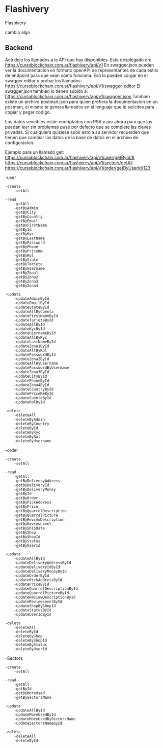 # Flashivery
Flashivery

cambio algo

## Backend
Acá dejo los llamados a la API que hay disponibles. Esta desplegado en: https://cursoblockchain.com.ar/flashivery/api/v1
En swagger.json pueden ver la documentacion en formato openAPI de representantes de cada estilo de endpoint para que vean como funciona.
Eso lo pueden cargar en el swagger editor y probar los llamados: https://cursoblockchain.com.ar/flashivery/api/v1/swagger-editor
El swagger.json tambien lo tienen subido a: https://cursoblockchain.com.ar/flashivery/api/v1/swagger.json
También existe un archivo postman.json para quien prefiera la documentacion en un postman, el mismo te genera llamados en el lenguaje que le solicites para copiar y pegar codigo.

Los datos sencibles están encriptados con RSA y por ahora para que los puedan leer sin problemas puse por defecto que se complete las claves privadas.
Si cualquiera quisiese subir esto a su servidor recuerden que tienen que cambiar los datos de la base de datos en el archivo de configuracion.

Ejemplo para un llamado get:
https://cursoblockchain.com.ar/flashivery/api/v1/user/getById/8
https://cursoblockchain.com.ar/flashivery/api/v1/sectors/getAll
https://cursoblockchain.com.ar/flashivery/api/v1/order/getByUserId/123

-user

	-create
		-setAll

	-read
		-getAll
		-getByAdmin
		-getByCity
		-getByCountry
		-getByEmail
		-getByFirstName
		-getById
		-getByKyc
		-getByLastName
		-getByPassword
		-getByPhone
		-getByPriceKm
		-getByRol
		-getByState
		-getByTarjeta
		-getByUsername
		-getByZona1
		-getByZona2
		-getByZona3
		-getByZona4

	-update
		-updateAdminById
		-updateEmailById
		-updateStateById
		-updateAllByCuenta
		-updateFirstNameById
		-updateTarjetaById
		-updateAllById
		-updateKycById
		-updateUsernameById
		-updateAllByKyc
		-updateLastNameById
		-updateZona1ById
		-updateAllByRol
		-updatePasswordById
		-updateZona2ById
		-updateAllByUsername
		-updatePasswordByUsername
		-updateZona3ById
		-updateCityById
		-updatePhoneById
		-updateZona4ById
		-updateCountryById
		-updatePriceKmById
		-updateCuentaById
		-updateRolById

	-delete
		-deleteAll
		-deleteByAdmin
		-deleteByCountry
		-deleteById
		-deleteByKyc
		-deleteByRol
		-deleteByUsername



-order

	-create
		-setAll

	-read
		-getAll
		-getByDeliveryAddress
		-getByDeliveryId
		-getByDeliveryMoney
		-getById
		-getByOrder
		-getByPickAddress
		-getByPrice
		-getByQuarrelDescription
		-getByQuarrelPicture
		-getByReviewDescription
		-getByReviewLevel
		-getByShipDate
		-getByShop
		-getByShopId
		-getByStatus
		-getByUserId

	-update
		-updateAllById
		-updateDeliveryAddressById
		-updateDeliveryIdById
		-updateDeliveryMoneyById
		-updateOrderById
		-updatePickAddressById
		-updatePriceById
		-updateQuarrelDescriptionById
		-updateQuarrelPictureById
		-updateReviewDescriptionById
		-updateReviewLevelById
		-updateShopByShopId
		-updateStatusById
		-updateUserIdById

	-delete
		-deleteAll
		-deleteById
		-deleteByShop
		-deleteByShopId
		-deleteByStatus
		-deleteByUserId



-Sectors

	-create
		-setAll

	-read
		-getAll
		-getById
		-getByMoreUsed
		-getBySectorsName

	-update
		-updateAllById
		-updateMoreUsedById
		-updateMoreUsedBySectorsName
		-updateSectorsNameById

	-delete
		-deleteAll
		-deleteById

